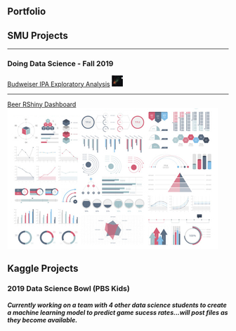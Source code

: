 ## Portfolio

## SMU Projects
---
### Doing Data Science - Fall 2019

[Budweiser IPA Exploratory Analysis](/eda.html)
<img src="https://github.com/bstephan94/bstephan94.github.io/blob/master/images/dds_midterm1_thumbnail.png" style="width:25px;height:25px;"/>

---
[Beer RShiny Dashboard](/dds_rshiny/app.r)
<img src="images/dummy_thumbnail.jpg?raw=true"/>

## Kaggle Projects
### 2019 Data Science Bowl (PBS Kids)
#### <i>Currently working on a team with 4 other data science students to create a machine learning model to predict game sucess rates...will post files as they become available.<i>
  

